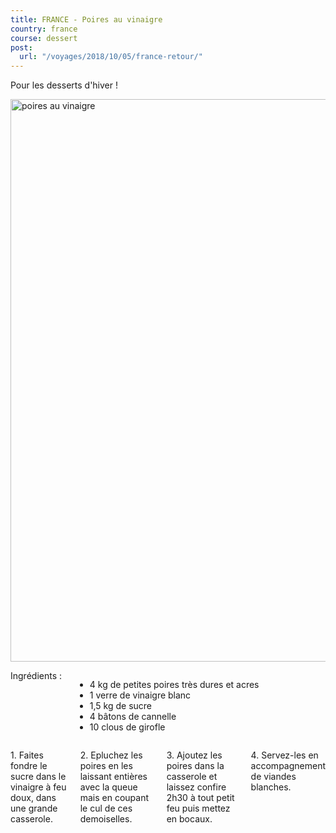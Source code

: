 ```yaml
---
title: FRANCE - Poires au vinaigre
country: france
course: dessert
post:
  url: "/voyages/2018/10/05/france-retour/"
---
```


<p class="ten columns">
Pour les desserts d'hiver !
</p>
<!--fin extrait-->

<p class="sixteen columns first-photo">
    <a href="https://lh3.googleusercontent.com/AMF78h6dOhp5WqAOCGZ7eFP5SscsEM7YDEmHMqZtfEokFR29QYBWFOGMHOAk7A0_dbQU31uWdtgffk_V618VwL4qE_hbme6_gfBlJfgAx8-lGMebaJQAUz10gpJ2S-q4RamKQuNatTMX1o4HtboVb4c1wcLA8GfWkFvJmFvwLyDqmBHfbpzcyxvE_X8olpQcgRzreXkT1uY2I-w69TrwUf6aV-Eu2c9Aq7CoJn0n6QE2ameWBBKfKXTSUE_cDHCRf699YQNv3xoQ-2DF_GLWcD9St_CkpIGlTARgyaiv0i9nVJ6DsYXGbDHE_c-kudblLO-8FwPb4jYCSNmtLtua40UM2BLqSIMe3GFfYj_UkpoRUEkEuQ4R3qCOm04wtbYEhEaLfjEQEC5S_JC_QccEVMrC2aMwwnoRIHmjBKdgHCcryWCQFLPpDqvcYJuQgCPHJ8-pfJaJR773YWKkRKk4opcwtpg6V2JQIEUEBOKy8yI_iG4LGTAipQNsPFlsXF2R1oy10GqNBLW8eyVQ7YXSDm1uBmlJ1pYmdNGs-BiOwv8BlRV_pS3Ejv9WDqzfxLcFveYCyfZAdjZd_YGf24uY4dN4r8z2jnYq5mFPljLBFp2eYYt2Tl6g5zsy_E2JMRv0uT73nJsGZKTLtfqw21FD2HZg1eLJIv7pHaJ7Pt7dnPDvegxeyII_tVr5kSsXN4vCyhATEOqqfLjuoyOXGEDI3aUv">
        <img src="https://lh3.googleusercontent.com/AMF78h6dOhp5WqAOCGZ7eFP5SscsEM7YDEmHMqZtfEokFR29QYBWFOGMHOAk7A0_dbQU31uWdtgffk_V618VwL4qE_hbme6_gfBlJfgAx8-lGMebaJQAUz10gpJ2S-q4RamKQuNatTMX1o4HtboVb4c1wcLA8GfWkFvJmFvwLyDqmBHfbpzcyxvE_X8olpQcgRzreXkT1uY2I-w69TrwUf6aV-Eu2c9Aq7CoJn0n6QE2ameWBBKfKXTSUE_cDHCRf699YQNv3xoQ-2DF_GLWcD9St_CkpIGlTARgyaiv0i9nVJ6DsYXGbDHE_c-kudblLO-8FwPb4jYCSNmtLtua40UM2BLqSIMe3GFfYj_UkpoRUEkEuQ4R3qCOm04wtbYEhEaLfjEQEC5S_JC_QccEVMrC2aMwwnoRIHmjBKdgHCcryWCQFLPpDqvcYJuQgCPHJ8-pfJaJR773YWKkRKk4opcwtpg6V2JQIEUEBOKy8yI_iG4LGTAipQNsPFlsXF2R1oy10GqNBLW8eyVQ7YXSDm1uBmlJ1pYmdNGs-BiOwv8BlRV_pS3Ejv9WDqzfxLcFveYCyfZAdjZd_YGf24uY4dN4r8z2jnYq5mFPljLBFp2eYYt2Tl6g5zsy_E2JMRv0uT73nJsGZKTLtfqw21FD2HZg1eLJIv7pHaJ7Pt7dnPDvegxeyII_tVr5kSsXN4vCyhATEOqqfLjuoyOXGEDI3aUv=w816-h611-no"
             width=900
             alt="poires au vinaigre"/>
    </a>
</p>

<div class="four columns">
<div class="recipe-ingredients">Ingrédients :</div>
<ul>
<li>4 kg de petites poires
très dures et acres</li>
<li>1 verre de vinaigre blanc</li>
<li>1,5 kg de sucre</li>
<li>4 bâtons de cannelle</li>
<li>10 clous de girofle</li>
</ul>
</div>

<div class="ten columns">
<p>
1. Faites fondre le sucre dans le
vinaigre à feu doux, dans une grande
casserole.
</p>
<p>
2. Epluchez les poires en les laissant
entières avec la queue mais en coupant
le cul de ces demoiselles.
</p>
<p>
3. Ajoutez les poires dans la casserole
et laissez confire 2h30 à tout petit feu
puis mettez en bocaux.
</p>
<p>
4. Servez-les en accompagnement de
viandes blanches.
</p>
</div>
